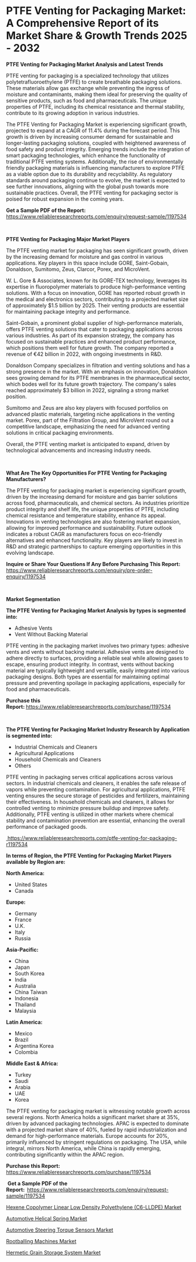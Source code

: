 <p><h1>PTFE Venting for Packaging Market: A Comprehensive Report of its Market Share & Growth Trends 2025 - 2032</h1></p><p><strong>PTFE Venting for Packaging Market Analysis and Latest Trends</strong></p>
<p><p>PTFE venting for packaging is a specialized technology that utilizes polytetrafluoroethylene (PTFE) to create breathable packaging solutions. These materials allow gas exchange while preventing the ingress of moisture and contaminants, making them ideal for preserving the quality of sensitive products, such as food and pharmaceuticals. The unique properties of PTFE, including its chemical resistance and thermal stability, contribute to its growing adoption in various industries.</p><p>The PTFE Venting for Packaging Market is experiencing significant growth, projected to expand at a CAGR of 11.4% during the forecast period. This growth is driven by increasing consumer demand for sustainable and longer-lasting packaging solutions, coupled with heightened awareness of food safety and product integrity. Emerging trends include the integration of smart packaging technologies, which enhance the functionality of traditional PTFE venting systems. Additionally, the rise of environmentally friendly packaging materials is influencing manufacturers to explore PTFE as a viable option due to its durability and recyclability. As regulatory standards around packaging continue to evolve, the market is expected to see further innovations, aligning with the global push towards more sustainable practices. Overall, the PTFE venting for packaging sector is poised for robust expansion in the coming years.</p></p>
<p><strong>Get a Sample PDF of the Report:&nbsp;</strong> <a href="https://www.reliableresearchreports.com/enquiry/request-sample/1197534?utm_campaign=2104&utm_medium=2&utm_source=Github&utm_content=ia&utm_term=03022025&utm_id=ptfe-venting-for-packaging">https://www.reliableresearchreports.com/enquiry/request-sample/1197534</a></p>
<p>&nbsp;</p>
<p><strong>PTFE Venting for Packaging Major Market Players</strong></p>
<p><p>The PTFE venting market for packaging has seen significant growth, driven by the increasing demand for moisture and gas control in various applications. Key players in this space include GORE, Saint-Gobain, Donaldson, Sumitomo, Zeus, Clarcor, Porex, and MicroVent.</p><p>W. L. Gore & Associates, known for its GORE-TEX technology, leverages its expertise in fluoropolymer materials to produce high-performance venting solutions. With a focus on innovation, GORE has reported robust growth in the medical and electronics sectors, contributing to a projected market size of approximately $1.5 billion by 2025. Their venting products are essential for maintaining package integrity and performance.</p><p>Saint-Gobain, a prominent global supplier of high-performance materials, offers PTFE venting solutions that cater to packaging applications across various industries. As part of its expansion strategy, the company has focused on sustainable practices and enhanced product performance, which positions them well for future growth. The company reported a revenue of €42 billion in 2022, with ongoing investments in R&D.</p><p>Donaldson Company specializes in filtration and venting solutions and has a strong presence in the market. With an emphasis on innovation, Donaldson sees growing demand for its PTFE membranes in the pharmaceutical sector, which bodes well for its future growth trajectory. The company's sales reached approximately $3 billion in 2022, signaling a strong market position.</p><p>Sumitomo and Zeus are also key players with focused portfolios on advanced plastic materials, targeting niche applications in the venting market. Porex, part of the Filtration Group, and MicroVent round out a competitive landscape, emphasizing the need for advanced venting solutions in critical packaging environments.</p><p>Overall, the PTFE venting market is anticipated to expand, driven by technological advancements and increasing industry needs.</p></p>
<p>&nbsp;</p>
<p><strong>What Are The Key Opportunities For PTFE Venting for Packaging Manufacturers?</strong></p>
<p><p>The PTFE venting for packaging market is experiencing significant growth, driven by the increasing demand for moisture and gas barrier solutions across food, pharmaceuticals, and chemical sectors. As industries prioritize product integrity and shelf life, the unique properties of PTFE, including chemical resistance and temperature stability, enhance its appeal. Innovations in venting technologies are also fostering market expansion, allowing for improved performance and sustainability. Future outlook indicates a robust CAGR as manufacturers focus on eco-friendly alternatives and enhanced functionality. Key players are likely to invest in R&D and strategic partnerships to capture emerging opportunities in this evolving landscape.</p></p>
<p><strong>Inquire or Share Your Questions If Any Before Purchasing This Report:</strong> <a href="https://www.reliableresearchreports.com/enquiry/pre-order-enquiry/1197534?utm_campaign=2104&utm_medium=2&utm_source=Github&utm_content=ia&utm_term=03022025&utm_id=ptfe-venting-for-packaging">https://www.reliableresearchreports.com/enquiry/pre-order-enquiry/1197534</a></p>
<p>&nbsp;</p>
<p><strong>Market Segmentation</strong></p>
<p><strong>The PTFE Venting for Packaging Market Analysis by types is segmented into:</strong></p>
<p><ul><li>Adhesive Vents</li><li>Vent Without Backing Material</li></ul></p>
<p><p>PTFE venting in the packaging market involves two primary types: adhesive vents and vents without backing material. Adhesive vents are designed to adhere directly to surfaces, providing a reliable seal while allowing gases to escape, ensuring product integrity. In contrast, vents without backing material are typically lightweight and versatile, easily integrated into various packaging designs. Both types are essential for maintaining optimal pressure and preventing spoilage in packaging applications, especially for food and pharmaceuticals.</p></p>
<p><strong>Purchase this Report:&nbsp;</strong><a href="https://www.reliableresearchreports.com/purchase/1197534?utm_campaign=2104&utm_medium=2&utm_source=Github&utm_content=ia&utm_term=03022025&utm_id=ptfe-venting-for-packaging">https://www.reliableresearchreports.com/purchase/1197534</a></p>
<p>&nbsp;</p>
<p><strong>The PTFE Venting for Packaging Market Industry Research by Application is segmented into:</strong></p>
<p><ul><li>Industrial Chemicals and Cleaners</li><li>Agricultural Applications</li><li>Household Chemicals and Cleaners</li><li>Others</li></ul></p>
<p><p>PTFE venting in packaging serves critical applications across various sectors. In industrial chemicals and cleaners, it enables the safe release of vapors while preventing contamination. For agricultural applications, PTFE venting ensures the secure storage of pesticides and fertilizers, maintaining their effectiveness. In household chemicals and cleaners, it allows for controlled venting to minimize pressure buildup and improve safety. Additionally, PTFE venting is utilized in other markets where chemical stability and contamination prevention are essential, enhancing the overall performance of packaged goods.</p></p>
<p><a href="https://www.reliableresearchreports.com/ptfe-venting-for-packaging-r1197534?utm_campaign=2104&utm_medium=2&utm_source=Github&utm_content=ia&utm_term=03022025&utm_id=ptfe-venting-for-packaging">&nbsp;https://www.reliableresearchreports.com/ptfe-venting-for-packaging-r1197534</a></p>
<p><strong>In terms of Region, the PTFE Venting for Packaging Market Players available by Region are:</strong></p>
<p>
    <p> <strong> North America: </strong>
        <ul>
            <li>United States</li>
            <li>Canada</li>
        </ul>
        </p> 
    <p> <strong> Europe: </strong>
        <ul>
            <li>Germany</li>
            <li>France</li>
            <li>U.K.</li>
            <li>Italy</li>
            <li>Russia</li>
        </ul>
        </p> 
    <p> <strong> Asia-Pacific: </strong>
        <ul>
            <li>China</li>
            <li>Japan</li>
            <li>South Korea</li>
            <li>India</li>
            <li>Australia</li>
            <li>China Taiwan</li>
            <li>Indonesia</li>
            <li>Thailand</li>
            <li>Malaysia</li>
        </ul>
        </p> 
    <p> <strong> Latin America: </strong>
        <ul>
            <li>Mexico</li>
            <li>Brazil</li>
            <li>Argentina Korea</li>
            <li>Colombia</li>
        </ul>
        </p> 
    <p> <strong> Middle East & Africa: </strong>
        <ul>
            <li>Turkey</li>
            <li>Saudi</li>
            <li>Arabia</li>
            <li>UAE</li>
            <li>Korea</li>
        </ul>
    </p>
    </p>
<p><p>The PTFE venting for packaging market is witnessing notable growth across several regions. North America holds a significant market share at 35%, driven by advanced packaging technologies. APAC is expected to dominate with a projected market share of 40%, fueled by rapid industrialization and demand for high-performance materials. Europe accounts for 20%, primarily influenced by stringent regulations on packaging. The USA, while integral, mirrors North America, while China is rapidly emerging, contributing significantly within the APAC region.</p></p>
<p><strong>Purchase this Report: </strong><a href="https://www.reliableresearchreports.com/purchase/1197534?utm_campaign=2104&utm_medium=2&utm_source=Github&utm_content=ia&utm_term=03022025&utm_id=ptfe-venting-for-packaging">https://www.reliableresearchreports.com/purchase/1197534</a></p>
<p>&nbsp;<strong>Get a Sample PDF of the Report:&nbsp;&nbsp;</strong><a href="https://www.reliableresearchreports.com/enquiry/request-sample/1197534?utm_campaign=2104&utm_medium=2&utm_source=Github&utm_content=ia&utm_term=03022025&utm_id=ptfe-venting-for-packaging">https://www.reliableresearchreports.com/enquiry/request-sample/1197534</a></p>
<p><strong></strong></p>
<p><p><a href="https://github.com/GenaGaines34/Market-Research-Report-List-1/blob/main/hexene-copolymer-linear-low-density-polyethylene-c6-lldpe-market.md?utm_campaign=2104&utm_medium=2&utm_source=Github&utm_content=ia&utm_term=03022025&utm_id=ptfe-venting-for-packaging">Hexene Copolymer Linear Low Density Polyethylene (C6-LLDPE) Market</a></p><p><a href="https://www.linkedin.com/pulse/whats-propelling-automotive-helical-spring-markets-growth-ylnec?utm_campaign=2104&utm_medium=2&utm_source=Github&utm_content=ia&utm_term=03022025&utm_id=ptfe-venting-for-packaging">Automotive Helical Spring Market</a></p><p><a href="https://www.linkedin.com/pulse/market-leaders-laggards-global-automotive-steering-torque-8ieoc?utm_campaign=2104&utm_medium=2&utm_source=Github&utm_content=ia&utm_term=03022025&utm_id=ptfe-venting-for-packaging">Automotive Steering Torque Sensors Market</a></p><p><a href="https://www.linkedin.com/pulse/rootballing-machines-market-forecast-report-highlights-revenue-i2cwe?utm_campaign=2104&utm_medium=2&utm_source=Github&utm_content=ia&utm_term=03022025&utm_id=ptfe-venting-for-packaging">Rootballing Machines Market</a></p><p><a href="https://www.linkedin.com/pulse/in-depth-hermetic-grain-storage-system-market-analysis-2025-r7xge?utm_campaign=2104&utm_medium=2&utm_source=Github&utm_content=ia&utm_term=03022025&utm_id=ptfe-venting-for-packaging">Hermetic Grain Storage System Market</a></p></p>